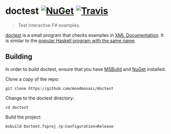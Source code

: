 doctest [![NuGet][nuget-shield]][nuget] [![Travis][travis-shield]][travis]
========

> Test interactive F# examples.

[doctest][doctest] is a small program that checks examples in [XML Documentation][xml-doc].
It is similar to the [popular Haskell program with the same name][haskell].

## Building

In order to build doctest, ensure that you have [MSBuild][msbuild] and [NuGet][nugetdl] installed.

Clone a copy of the repo:

```
git clone https://github.com/moodmosaic/doctest
```

Change to the doctest directory:

```
cd doctest
```

Build the project:

```
msbuild Doctest.fsproj /p:Configuration=Release
```

 [doctest]: https://github.com/moodmosaic/doctest
 [xml-doc]: https://docs.microsoft.com/en-us/dotnet/articles/fsharp/language-reference/xml-documentation
 [haskell]: http://hackage.haskell.org/package/doctest
 [msbuild]: https://github.com/Microsoft/msbuild
 [nugetdl]: https://dist.nuget.org/index.html

 [nuget]: https://www.nuget.org/packages/Doctest/
 [nuget-shield]: https://img.shields.io/nuget/dt/Doctest.svg?style=flat

 [travis]: https://travis-ci.org/moodmosaic/doctest
 [travis-shield]: https://travis-ci.org/moodmosaic/doctest.svg?branch=master
